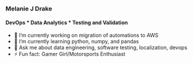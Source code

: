 ### Melanie J Drake
#### DevOps * Data Analytics * Testing and Validation

<!--
**MelanieJDrake/MelanieJDrake** is a ✨ _special_ ✨ repository because its `README.md` (this file) appears on your GitHub profile.
Here are some ideas to get you started:
📫 How to reach me: ...
-->

- 🔭 I’m currently working on migration of automations to AWS
- 🌱 I’m currently learning python, numpy, and pandas
- 💬 Ask me about data engineering, software testing, localization, devops
- ⚡ Fun fact: Gamer Girl/Motorsports Enthusiast
